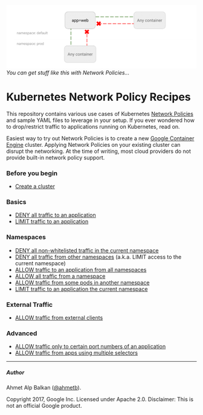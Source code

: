 ![You can get stuff like this](img/1.gif)
_You can get stuff like this with Network Policies..._

# Kubernetes Network Policy Recipes

This repository contains various use cases of Kubernetes
[Network Policies](https://kubernetes.io/docs/concepts/services-networking/network-policies/)
and sample YAML files to leverage in your setup. If you ever wondered
how to drop/restrict traffic to applications running on Kubernetes, read on.

Easiest way to try out Network Policies is to create a new [Google Container
Engine](https://cloud.google.com/container-engine) cluster. Applying Network
Policies on your existing cluster can disrupt the networking. At the time of
writing, most cloud providers do not provide built-in network policy support.

### Before you begin
- [Create a cluster](00-create-cluster.md)

### Basics

- [DENY all traffic to an application](01-deny-all-traffic-to-an-application.md)
- [LIMIT traffic to an application](02-limit-traffic-to-an-application.md)

### Namespaces

- [DENY all non-whitelisted traffic in the current namespace](03-deny-all-non-whitelisted-traffic-in-the-namespace.md)
- [DENY all traffic from other namespaces](04-deny-traffic-from-other-namespaces.md) (a.k.a. LIMIT access to the current namespace)
- [ALLOW traffic to an application from all namespaces](05-allow-traffic-from-all-namespaces.md)
- [ALLOW all traffic from a namespace](06-allow-traffic-from-a-namespace.md)
- [ALLOW traffic from some pods in another namespace](07-allow-traffic-from-some-pods-in-another-namespace.md)
- [LIMIT traffic to an application the current namespace](08-limit-traffic-to-an-application-to-current-namespace.md)

### External Traffic

- [ALLOW traffic from external clients](08-allow-external-traffic.md)

### Advanced

- [ALLOW traffic only to certain port numbers of an application](09-allow-traffic-only-to-a-port-number.md)
- [ALLOW traffic from apps using multiple selectors](10-allowing-traffic-with-multiple-selectors.md)

----- 

##### Author

Ahmet Alp Balkan ([@ahmetb](https://twitter.com/ahmetb)).

Copyright 2017, Google Inc. Licensed under Apache 2.0. Disclaimer: This is not an official Google product.
